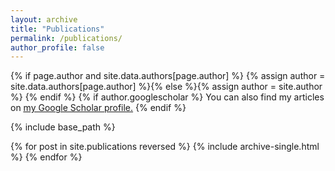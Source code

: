 ```yaml
---
layout: archive
title: "Publications"
permalink: /publications/
author_profile: false
---
```


{% if page.author and site.data.authors[page.author] %}
  {% assign author = site.data.authors[page.author] %}{% else %}{% assign author = site.author %}
{% endif %}
{% if author.googlescholar %}
You can also find my articles on <u><a href="{{author.googlescholar}}">my Google Scholar profile</a>.</u>
{% endif %}

{% include base_path %}

{% for post in site.publications reversed %}
  {% include archive-single.html %}
{% endfor %}

<!-- Mantained by BibBase -->
<script src="https://bibbase.org/show?bib=https%3A%2F%2Fraw.githubusercontent.com%2Flujiaying%2Flujiaying.github.io%2Fmaster%2Ffiles%2Fmypubs.bib&commas=false&fullnames=1&jsonp=1"></script>
